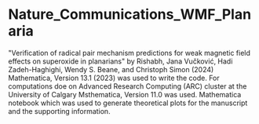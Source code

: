 # Nature_Communications_WMF_Planaria
"Verification of radical pair mechanism predictions for weak magnetic field effects on superoxide in planarians" by Rishabh, Jana Vučković, Hadi Zadeh-Haghighi, Wendy S. Beane, and Christoph Simon (2024)
Mathematica, Version 13.1 (2023) was used to write the code. For computations doe on Advanced Research Computing (ARC) cluster at the University of Calgary Msthematica, Version 11.0 was used. 
Mathematica notebook which was used to generate theoretical plots for the manuscript and the supporting information.
